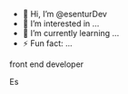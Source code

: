 - 👋 Hi, I’m @esenturDev
- 👀 I’m interested in ...
- 🌱 I’m currently learning ...
- ⚡ Fun fact: ...

front end developer

Es
<!---
esenturDev/esenturDev is a ✨ special ✨ repository because its `README.md` (this file) appears on your GitHub profile.
You can click the Preview link to take a look at your changes.
--->
